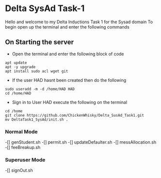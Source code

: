 # Delta SysAd Task-1

Hello and welcome to my Delta Inductions Task 1 for the Sysad domain
To begin open up the terminal and enter the following commands

## On Starting the server

* Open the terminal and enter the following block of code
```
apt update
apt -y upgrade
apt install sudo acl wget git
```
* If the user HAD hasnt been created then do the following
```
sudo useradd -m -d /home/HAD HAD
cd /home/HAD
```

* Sign in to User HAD execute the following on the terminal 

```
cd /home
git clone https://github.com/ChickenWhisky/Delta_SusAd_Task1.git
mv DeltaTask1_SysAd/init.sh .
```
### Normal Mode
-[] genStudent.sh
-[] permit.sh
-[] updateDefaulter.sh
-[] messAllocation.sh
-[] feeBreakup.sh
### Superuser Mode
-[] signOut.sh
